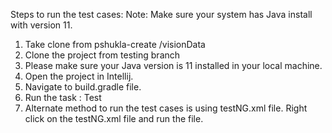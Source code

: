 Steps to run the test cases:
Note: Make sure your system has Java install with version 11.
1. Take clone from pshukla-create /visionData
2. Clone the project from testing branch
4. Please make sure your Java version is 11 installed in your local machine.
5. Open the project in Intellij.
6. Navigate to build.gradle file.
7. Run the task : Test
8. Alternate method to run the test cases is using testNG.xml file.
   Right click on the testNG.xml file and run the file.
